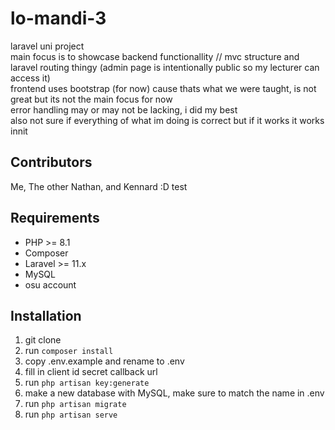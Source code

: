 # lo-mandi-3
laravel uni project  
main focus is to showcase backend functionallity // mvc structure and laravel routing thingy (admin page is intentionally public so my lecturer can access it)  
frontend uses bootstrap (for now) cause thats what we were taught, is not great but its not the main focus for now  
error handling may or may not be lacking, i did my best  
also not sure if everything of what im doing is correct but if it works it works innit

## Contributors
Me, The other Nathan, and Kennard :D
test

## Requirements
- PHP >= 8.1
- Composer
- Laravel >= 11.x
- MySQL
- osu account

## Installation
1. git clone
2. run `composer install`
3. copy .env.example and rename to .env
4. fill in client id secret callback url
5. run `php artisan key:generate`
6. make a new database with MySQL, make sure to match the name in .env
7. run `php artisan migrate`
8. run `php artisan serve`
